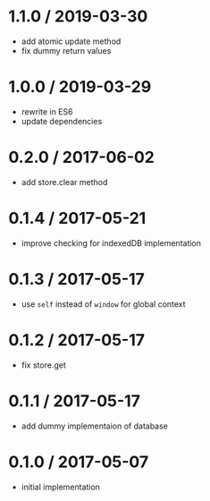 
1.1.0 / 2019-03-30
==================

 * add atomic update method
 * fix dummy return values

1.0.0 / 2019-03-29
==================

 * rewrite in ES6
 * update dependencies

0.2.0 / 2017-06-02
==================

 * add store.clear method

0.1.4 / 2017-05-21
==================

 * improve checking for indexedDB implementation

0.1.3 / 2017-05-17
==================

 * use `self` instead of `window` for global context

0.1.2 / 2017-05-17
==================

 * fix store.get

0.1.1 / 2017-05-17
==================

 * add dummy implementaion of database

0.1.0 / 2017-05-07
==================

 * initial implementation
